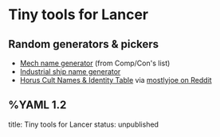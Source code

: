 # Tiny tools for Lancer


## Random generators & pickers
+ [Mech name generator](https://pick-mech-name.glitch.me/) (from Comp/Con's list)
+ [Industrial ship name generator](https://pick-freighter-name.glitch.me/)
+ [Horus Cult Names & Identity Table](https://docs.google.com/document/d/19G03-11zUZUxERs231tlqZDNDuHeKWtLZvASfR9aRsQ/edit) via [mostlyjoe on Reddit](https://www.reddit.com/r/LancerRPG/comments/ikx7ax/random_horus_cult_generator/)

%YAML 1.2
---
title: Tiny tools for Lancer
status: unpublished